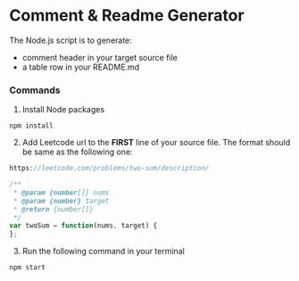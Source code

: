 # Comment & Readme Generator

The Node.js script is to generate:
  - comment header in your target source file 
  - a table row in your README.md

### Commands

1) Install Node packages
```
npm install
```

2) Add Leetcode url to the **FIRST** line of your source file. The format should be same as the following one:
```js
https://leetcode.com/problems/two-sum/description/

/**
 * @param {number[]} nums
 * @param {number} target
 * @return {number[]}
 */
var twoSum = function(nums, target) {
};
```

3) Run the following command in your terminal
```
npm start
```

